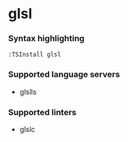 # glsl
<!--- THIS DOCUMENT IS AUTOMATICALLY GENERATED, DON'T EDIT IT -->

### Syntax highlighting

```vim
:TSInstall glsl
```

### Supported language servers

- glslls

### Supported linters

- glslc
